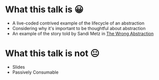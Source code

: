 # What this talk is 😀

- A live-coded contrived example of the lifecycle of an abstraction
- Considering why it's important to be thoughtful about abstraction
- An example of the story told by Sandi Metz in
  [The Wrong Abstraction](https://www.sandimetz.com/blog/2016/1/20/the-wrong-abstraction)

# What this talk is not 😐

- Slides
- Passively Consumable
